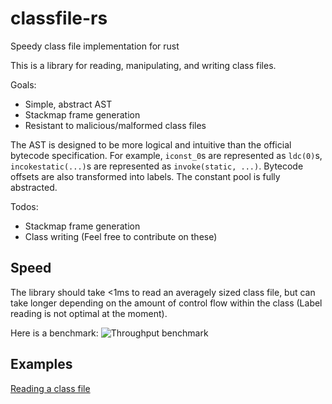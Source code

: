 # classfile-rs
Speedy class file implementation for rust

This is a library for reading, manipulating, and writing class files.

Goals:
* Simple, abstract AST
* Stackmap frame generation
* Resistant to malicious/malformed class files

The AST is designed to be more logical and intuitive than the official bytecode specification. 
For example, `iconst_0`s are represented as `ldc(0)`s, `incokestatic(...)`s are represented as `invoke(static, ...)`.
Bytecode offsets are also transformed into labels.
The constant pool is fully abstracted.

Todos:
* Stackmap frame generation
* Class writing
(Feel free to contribute on these)

## Speed
The library should take <1ms to read an averagely sized class file, but can take longer depending on the amount of
 control flow within the class (Label reading is not optimal at the moment).

Here is a benchmark:
![Throughput benchmark](https://i.imgur.com/7JhSLAg.png)

## Examples
[Reading a class file](https://github.com/x4e/classfile-rs/tree/master/examples/read/src/main.rs)

